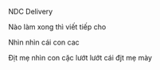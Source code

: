 NDC Delivery









Nào làm xong thì viết tiếp cho 










Nhìn nhìn cái con cac













Địt mẹ nhìn con cặc lướt lướt cái đjt mẹ mày
